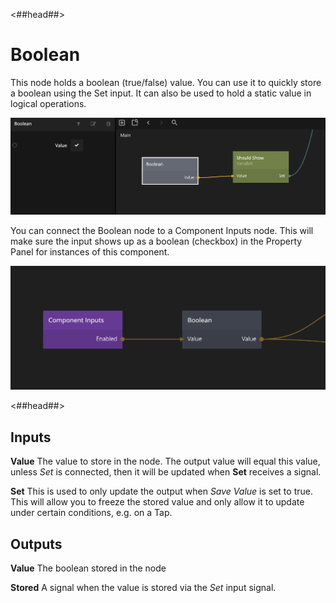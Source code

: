 <##head##>

# Boolean

This node holds a <span class="ndl-data">boolean</span> (true/false) value. You can use it to quickly store a <span class="ndl-data">boolean</span> using the <span class="ndl-signal">Set</span> input. It can also be used to hold a static value in logical operations.

<div class="ndl-images">
    <img src="/nodes/data/boolean-1.png" class="ndl-image large"></img>
</div>

You can connect the <span class="ndl-node">Boolean</span> node to a <span class="ndl-node">Component Inputs</span> node. This will make sure the input shows up as a <span class="ndl-data">boolean</span> (checkbox) in the Property Panel for instances of this component.

<div class="ndl-images">
    <img src="/nodes/data/boolean-2.png" class="ndl-image large"></img>
</div>

<##head##>

## Inputs

**Value**
The value to store in the node. The output value will equal this value, unless _Set_ is connected, then it will be updated when **Set** receives a signal.

**Set**
This is used to only update the output when _Save Value_ is set to true. This will allow you to freeze the stored value and only allow it to update under certain conditions, e.g. on a Tap.

## Outputs

**Value**
The boolean stored in the node

**Stored**
A signal when the value is stored via the _Set_ input signal.
